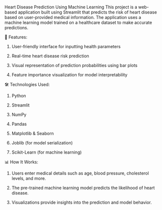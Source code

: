 Heart Disease Prediction Using Machine Learning
This project is a web-based application built using Streamlit that predicts the risk of heart disease based on user-provided medical information. The application uses a machine learning model trained on a healthcare dataset to make accurate predictions.

🚀 Features:
1. User-friendly interface for inputting health parameters

2. Real-time heart disease risk prediction

3. Visual representation of prediction probabilities using bar plots

4. Feature importance visualization for model interpretability

🛠️ Technologies Used:
1. Python

2. Streamlit

3. NumPy

4. Pandas

5. Matplotlib & Seaborn

6. Joblib (for model serialization)

7. Scikit-Learn (for machine learning)

📊 How It Works:
1. Users enter medical details such as age, blood pressure, cholesterol levels, and more.

2. The pre-trained machine learning model predicts the likelihood of heart disease.

3. Visualizations provide insights into the prediction and model behavior.
